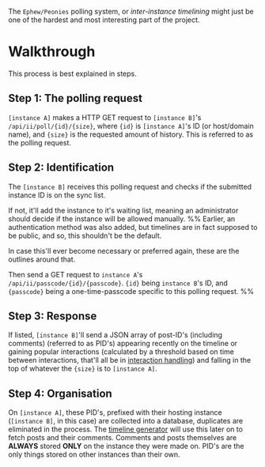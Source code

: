 The `Ephew/Peonies` polling system, or _inter-instance timelining_ might just be one of the hardest and most interesting part of the project.

# Walkthrough
This process is best explained in steps.
## Step 1: The polling request
`[instance A]` makes a HTTP GET request to `[instance B]`'s `/api/ii/poll/{id}/{size}`, where `{id}` is `[instance A]`'s ID (or host/domain name), and `{size}` is the requested amount of history. This is referred to as the polling request.
## Step 2: Identification
The `[instance B]` receives this polling request and checks if the submitted instance ID is on the sync list. 

If not, it'll add the instance to it's waiting list, meaning an administrator should decide if the instance will be allowed manually.
%% 
Earlier, an authentication method was also added, but timelines are in fact supposed to be public, and so, this shouldn't be the default.

In case this'll ever become necessary or preferred again, these are the outlines around that.

 Then send a GET request to `instance A`'s `/api/ii/passcode/{id}/{passcode}`. `{id}` being `instance B`'s ID, and `{passcode}` being a one-time-passcode specific to this polling request.  %%
## Step 3: Response
If listed, `[instance B]`'ll send a JSON array of post-ID's (including comments) (referred to as PID's) appearing recently on the timeline or gaining popular interactions (calculated by a threshold based on time between interactions, that'll all be in [interaction handling](./Interaction%20handling.md)) and falling in the top of whatever the `{size}` is to `[instance A]`.

## Step 4: Organisation
On `[instance A]`, these PID's, prefixed with their hosting instance (`[instance B]`, in this case) are collected into a database, duplicates are eliminated in the process. The [timeline generator](./Timeline%20generation.md) will use this later on to fetch posts and their comments. Comments and posts themselves are **ALWAYS** stored **ONLY** on the instance they were made on. PID's are the only things stored on other instances than their own.